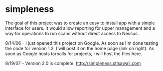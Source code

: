 # simpleness
The goal of this project was to create an easy to install app with a simple interface for users. It would allow reporting for upper management and a way for operations to run scans without direct access to Nessus.

8/14/06 - I just opened this project on Google. As soon as I'm done testing the code for version 1.2, I will post it on the home page (link on right). As soon as Google hosts tarballs for projects, I will host the files here.

8/19/07 - Version 2.0 is complete. http://simpleness.stlsawall.com
